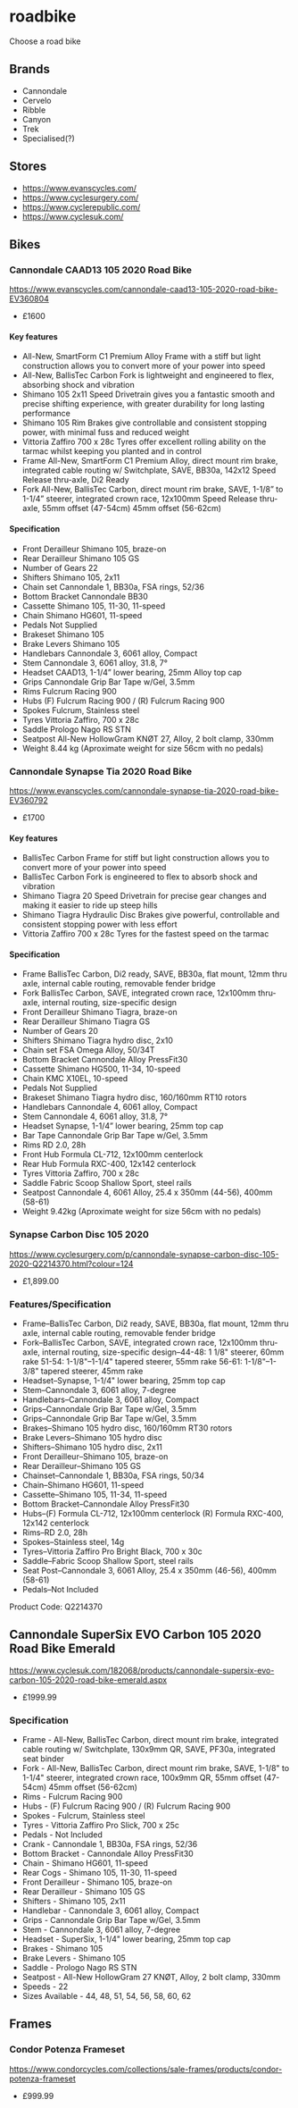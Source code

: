 # roadbike
Choose a road bike

## Brands

* Cannondale
* Cervelo
* Ribble
* Canyon
* Trek
* Specialised(?)

## Stores

* https://www.evanscycles.com/
* https://www.cyclesurgery.com/
* https://www.cyclerepublic.com/
* https://www.cyclesuk.com/

## Bikes

###  Cannondale CAAD13 105 2020 Road Bike

https://www.evanscycles.com/cannondale-caad13-105-2020-road-bike-EV360804

* £1600

#### Key features

* All-New, SmartForm C1 Premium Alloy Frame with a stiff but light construction allows you to convert more of your power into speed
* All-New, BallisTec Carbon Fork is lightweight and engineered to flex, absorbing shock and vibration
* Shimano 105 2x11 Speed Drivetrain gives you a fantastic smooth and precise shifting experience, with greater durability for long lasting performance
* Shimano 105 Rim Brakes give controllable and consistent stopping power, with minimal fuss and reduced weight
* Vittoria Zaffiro 700 x 28c Tyres offer excellent rolling ability on the tarmac whilst keeping you planted and in control
* Frame 	All-New, SmartForm C1 Premium Alloy, direct mount rim brake, integrated cable routing w/ Switchplate, SAVE, BB30a, 142x12 Speed Release thru-axle, Di2 Ready
* Fork 	All-New, BallisTec Carbon, direct mount rim brake, SAVE, 1-1/8” to 1-1/4” steerer, integrated crown race, 12x100mm Speed Release thru-axle, 55mm offset (47-54cm) 45mm offset (56-62cm)


#### Specification

* Front Derailleur 	Shimano 105, braze-on
* Rear Derailleur 	Shimano 105 GS
* Number of Gears 	22
* Shifters 	Shimano 105, 2x11
* Chain set 	Cannondale 1, BB30a, FSA rings, 52/36
* Bottom Bracket 	Cannondale BB30
* Cassette 	Shimano 105, 11-30, 11-speed
* Chain 	Shimano HG601, 11-speed
* Pedals 	Not Supplied
* Brakeset 	Shimano 105
* Brake Levers 	Shimano 105
* Handlebars 	Cannondale 3, 6061 alloy, Compact
* Stem 	Cannondale 3, 6061 alloy, 31.8, 7°
* Headset   CAAD13, 1-1/4” lower bearing, 25mm Alloy top cap
* Grips 	  Cannondale Grip Bar Tape w/Gel, 3.5mm
* Rims 	  Fulcrum Racing 900
* Hubs 	  (F) Fulcrum Racing 900 / (R) Fulcrum Racing 900
* Spokes 	  Fulcrum, Stainless steel
* Tyres 	  Vittoria Zaffiro, 700 x 28c
* Saddle 	  Prologo Nago RS STN
* Seatpost  All-New HollowGram KNØT 27, Alloy, 2 bolt clamp, 330mm
* Weight 	  8.44 kg (Aproximate weight for size 56cm with no pedals) 



### Cannondale Synapse Tia 2020 Road Bike

https://www.evanscycles.com/cannondale-synapse-tia-2020-road-bike-EV360792

* £1700

#### Key features

* BallisTec Carbon Frame for stiff but light construction allows you to convert more of your power into speed
* BallisTec Carbon Fork is engineered to flex to absorb shock and vibration
* Shimano Tiagra 20 Speed Drivetrain for precise gear changes and making it easier to ride up steep hills
*  Shimano Tiagra Hydraulic Disc Brakes give powerful, controllable and consistent stopping power with less effort
* Vittoria Zaffiro 700 x 28c Tyres for the fastest speed on the tarmac

#### Specification

* Frame 	BallisTec Carbon, Di2 ready, SAVE, BB30a, flat mount, 12mm thru axle, internal cable routing, removable fender bridge
* Fork 	BallisTec Carbon, SAVE, integrated crown race, 12x100mm thru-axle, internal routing, size-specific design
* Front Derailleur 	Shimano Tiagra, braze-on
* Rear Derailleur 	Shimano Tiagra GS
* Number of Gears 	20
* Shifters 	Shimano Tiagra hydro disc, 2x10
* Chain set 	FSA Omega Alloy, 50/34T
* Bottom Bracket 	Cannondale Alloy PressFit30
* Cassette 	Shimano HG500, 11-34, 10-speed
* Chain 	KMC X10EL, 10-speed
* Pedals 	Not Supplied
* Brakeset 	Shimano Tiagra hydro disc, 160/160mm RT10 rotors
* Handlebars 	Cannondale 4, 6061 alloy, Compact
* Stem 	Cannondale 4, 6061 alloy, 31.8, 7°
* Headset 	Synapse, 1-1/4” lower bearing, 25mm top cap
* Bar Tape 	Cannondale Grip Bar Tape w/Gel, 3.5mm
* Rims 	RD 2.0, 28h
* Front Hub 	Formula CL-712, 12x100mm centerlock
* Rear Hub 	Formula RXC-400, 12x142 centerlock
* Tyres 	Vittoria Zaffiro, 700 x 28c
* Saddle 	Fabric Scoop Shallow Sport, steel rails
* Seatpost 	Cannondale 4, 6061 Alloy, 25.4 x 350mm (44-56), 400mm (58-61)
* Weight 	9.42kg (Aproximate weight for size 56cm with no pedals)



### Synapse Carbon Disc 105 2020

https://www.cyclesurgery.com/p/cannondale-synapse-carbon-disc-105-2020-Q2214370.html?colour=124


* £1,899.00

### Features/Specification

* Frame–BallisTec Carbon, Di2 ready, SAVE, BB30a, flat mount, 12mm thru axle, internal cable routing, removable fender bridge
* Fork–BallisTec Carbon, SAVE, integrated crown race, 12x100mm thru-axle, internal routing, size-specific design–44-48: 1 1/8" steerer, 60mm rake 51-54: 1-1/8"–1-1/4" tapered steerer, 55mm rake 56-61: 1-1/8"–1-3/8" tapered steerer, 45mm rake
* Headset–Synapse, 1-1/4" lower bearing, 25mm top cap
* Stem–Cannondale 3, 6061 alloy, 7-degree
* Handlebars–Cannondale 3, 6061 alloy, Compact
* Grips–Cannondale Grip Bar Tape w/Gel, 3.5mm
* Grips–Cannondale Grip Bar Tape w/Gel, 3.5mm
* Brakes–Shimano 105 hydro disc, 160/160mm RT30 rotors
* Brake Levers–Shimano 105 hydro disc
* Shifters–Shimano 105 hydro disc, 2x11
* Front Derailleur–Shimano 105, braze-on
* Rear Derailleur–Shimano 105 GS
* Chainset–Cannondale 1, BB30a, FSA rings, 50/34
* Chain–Shimano HG601, 11-speed
* Cassette–Shimano 105, 11-34, 11-speed
* Bottom Bracket–Cannondale Alloy PressFit30
* Hubs–(F) Formula CL-712, 12x100mm centerlock (R) Formula RXC-400, 12x142 centerlock
* Rims–RD 2.0, 28h
* Spokes–Stainless steel, 14g
* Tyres–Vittoria Zaffiro Pro Bright Black, 700 x 30c
* Saddle–Fabric Scoop Shallow Sport, steel rails
* Seat Post–Cannondale 3, 6061 Alloy, 25.4 x 350mm (46-56), 400mm (58-61)
* Pedals–Not Included

Product Code: Q2214370


## Cannondale SuperSix EVO Carbon 105 2020 Road Bike Emerald

https://www.cyclesuk.com/182068/products/cannondale-supersix-evo-carbon-105-2020-road-bike-emerald.aspx

* £1999.99

### Specification

* Frame - All-New, BallisTec Carbon, direct mount rim brake, integrated cable routing w/ Switchplate, 130x9mm QR, SAVE, PF30a, integrated seat binder
* Fork - All-New, BallisTec Carbon, direct mount rim brake, SAVE, 1-1/8" to 1-1/4" steerer, integrated crown race, 100x9mm QR, 55mm offset (47-54cm) 45mm offset (56-62cm)
* Rims - Fulcrum Racing 900
* Hubs - (F) Fulcrum Racing 900 / (R) Fulcrum Racing 900
* Spokes - Fulcrum, Stainless steel
* Tyres - Vittoria Zaffiro Pro Slick, 700 x 25c
* Pedals - Not Included
* Crank - Cannondale 1, BB30a, FSA rings, 52/36
* Bottom Bracket - Cannondale Alloy PressFit30
* Chain - Shimano HG601, 11-speed
* Rear Cogs - Shimano 105, 11-30, 11-speed
* Front Derailleur - Shimano 105, braze-on
* Rear Derailleur - Shimano 105 GS
* Shifters - Shimano 105, 2x11
* Handlebar - Cannondale 3, 6061 alloy, Compact
* Grips - Cannondale Grip Bar Tape w/Gel, 3.5mm
* Stem - Cannondale 3, 6061 alloy, 7-degree
* Headset - SuperSix, 1-1/4" lower bearing, 25mm top cap
* Brakes - Shimano 105
* Brake Levers - Shimano 105
* Saddle - Prologo Nago RS STN
* Seatpost - All-New HollowGram 27 KNØT, Alloy, 2 bolt clamp, 330mm
* Speeds - 22
* Sizes Available - 44, 48, 51, 54, 56, 58, 60, 62


## Frames

### Condor Potenza Frameset

https://www.condorcycles.com/collections/sale-frames/products/condor-potenza-frameset

* £999.99

